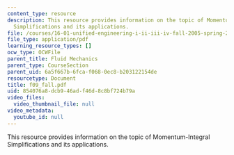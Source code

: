 ```yaml
---
content_type: resource
description: This resource provides information on the topic of Momentum-Integral
  Simplifications and its applications.
file: /courses/16-01-unified-engineering-i-ii-iii-iv-fall-2005-spring-2006/854076a8dcb946adf46d8c8bf724b79a_f09_fall.pdf
file_type: application/pdf
learning_resource_types: []
ocw_type: OCWFile
parent_title: Fluid Mechanics
parent_type: CourseSection
parent_uid: 6a5f667b-6fca-f068-0ec8-b203122154de
resourcetype: Document
title: f09_fall.pdf
uid: 854076a8-dcb9-46ad-f46d-8c8bf724b79a
video_files:
  video_thumbnail_file: null
video_metadata:
  youtube_id: null
---
```

This resource provides information on the topic of Momentum-Integral Simplifications and its applications.

